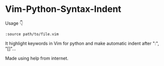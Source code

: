 # Vim-Python-Syntax-Indent

Usage 👇

`:source path/to/file.vim`

It highlight keywords in Vim for python and make automatic indent after ":", "[]"...

Made using help from internet.
